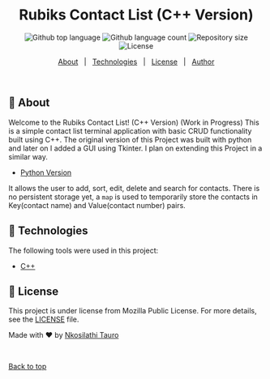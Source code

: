 
<h1 align="center">Rubiks Contact List (C++ Version)</h1>

<p align="center">
  <img alt="Github top language" src="https://img.shields.io/github/languages/top/nkosi-tauro/contactlist_cpp?color=56BEB8">

  <img alt="Github language count" src="https://img.shields.io/github/languages/count/nkosi-tauro/contactlist_cpp?color=56BEB8">

  <img alt="Repository size" src="https://img.shields.io/github/repo-size/nkosi-tauro/contactlist_cpp?color=56BEB8">

  <img alt="License" src="https://img.shields.io/github/license/nkosi-tauro/contactlist_cpp?color=56BEB8">

</p>


<p align="center">
  <a href="#dart-about">About</a> &#xa0; | &#xa0; 
  <a href="#rocket-technologies">Technologies</a> &#xa0; | &#xa0;
  <a href="#memo-license">License</a> &#xa0; | &#xa0;
  <a href="https://github.com/nkosi-tauro" target="_blank">Author</a>
</p>

<br>

## :dart: About ##

Welcome to the Rubiks Contact List! (C++ Version) (Work in Progress) 
This is a simple contact list terminal application with basic CRUD functionality built using C++. The original version of this Project was built with python and later on I added a GUI using Tkinter. I plan on extending this Project in a similar way.  

- [Python Version](https://github.com/nkosi-tauro/contactlist)

It allows the user to add, sort, edit, delete and search for contacts. There is no persistent storage yet, a `map` is used to temporarily store the contacts in Key(contact name) and Value(contact number) pairs.


## :rocket: Technologies ##

The following tools were used in this project:

- [C++](https://isocpp.org/)



## :memo: License ##

This project is under license from Mozilla Public License. For more details, see the [LICENSE](LICENSE.md) file.


Made with :heart: by <a href="https://github.com/nkosi-tauro" target="_blank">Nkosilathi Tauro</a>

&#xa0;

<a href="#top">Back to top</a>
